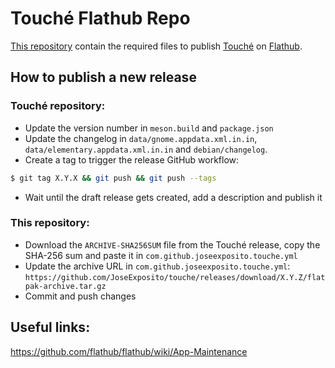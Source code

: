 # Touché Flathub Repo

[This repository](https://github.com/flathub/com.github.joseexposito.touche) contain the required
files to publish [Touché](https://github.com/JoseExposito/touche) on
[Flathub](https://flathub.org/apps/details/com.github.joseexposito.touche).

## How to publish a new release

### Touché repository:

- Update the version number in `meson.build` and `package.json`
- Update the changelog in `data/gnome.appdata.xml.in.in`, `data/elementary.appdata.xml.in.in` and `debian/changelog`.
- Create a tag to trigger the release GitHub workflow:
```bash
$ git tag X.Y.X && git push && git push --tags
```
- Wait until the draft release gets created, add a description and publish it

### This repository:

- Download the `ARCHIVE-SHA256SUM` file from the Touché release, copy the SHA-256 sum and paste it in `com.github.joseexposito.touche.yml`
- Update the archive URL in `com.github.joseexposito.touche.yml`: `https://github.com/JoseExposito/touche/releases/download/X.Y.Z/flatpak-archive.tar.gz`
- Commit and push changes

## Useful links:

https://github.com/flathub/flathub/wiki/App-Maintenance
